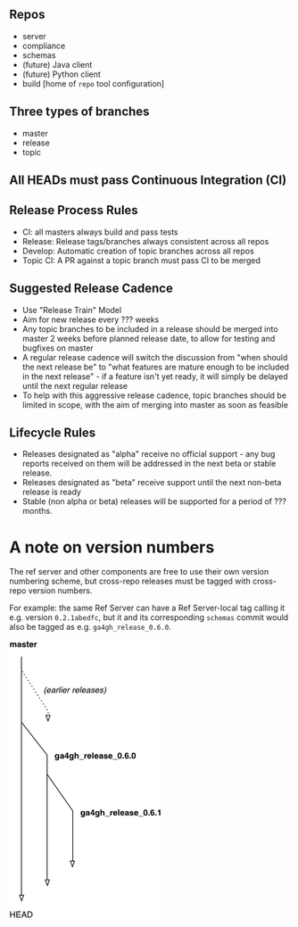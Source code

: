 

## Repos
- server
- compliance
- schemas
- (future) Java client
- (future) Python client
- build   [home of `repo` tool configuration]

## Three types of branches
- master
- release
- topic

## All HEADs must pass Continuous Integration (CI)

## Release Process Rules
- CI: all masters always build and pass tests
- Release: Release tags/branches always consistent across all repos
- Develop: Automatic creation of topic branches across all repos
- Topic CI: A PR against a topic branch must pass CI to be merged

## Suggested Release Cadence
- Use "Release Train" Model
- Aim for new release every ??? weeks
- Any topic branches to be included in a release should be merged into master 2 weeks before planned release date, to allow for testing and bugfixes on master
- A regular release cadence will switch the discussion from "when should the next release be" to "what features are mature enough to be included in the next release" - if a feature isn't yet ready, it will simply be delayed until the next regular release
- To help with this aggressive release cadence, topic branches should
  be limited in scope, with the aim of merging into master as soon as feasible

## Lifecycle Rules
- Releases designated as "alpha" receive no official support - any bug reports received on them will be addressed in the next beta or stable release.
- Releases designated as "beta" receive support until the next non-beta release is ready
- Stable (non alpha or beta) releases will be supported for a period of ??? months.

# A note on version numbers
The ref server and other components are free to use their own version numbering
scheme, but cross-repo releases must be tagged with cross-repo version
numbers.

For example: the same Ref Server can have a Ref Server-local tag
calling it e.g. version `0.2.1abedfc`, but it and its corresponding
`schemas` commit would also be tagged as e.g. `ga4gh_release_0.6.0`.

![Release process flow](releases.png)
